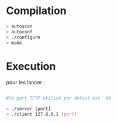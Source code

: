 # Compilation 

```bash
> autoscan
> autoconf
> ./configure
> make
```
  	

# Execution

pour les lancer : 

```bash

#le port TFTP utilisé par defaut est  69

> ./server [port]
> ./client 127.0.0.1 [port] 
```


